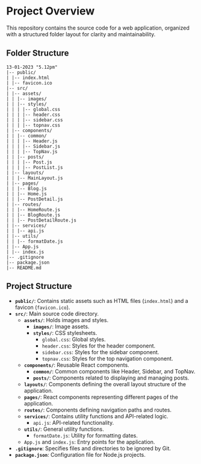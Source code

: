 # Project Overview

This repository contains the source code for a web application, organized with a structured folder layout for clarity and maintainability.

## Folder Structure

```
13-01-2023 "5.12pm"
|-- public/
| |-- index.html
| |-- favicon.ico
|-- src/
| |-- assets/
| | |-- images/
| | |-- styles/
| | | |-- global.css
| | | |-- header.css
| | | |-- sidebar.css
| | | |-- topnav.css
| |-- components/
| | |-- common/
| | | |-- Header.js
| | | |-- Sidebar.js
| | | |-- TopNav.js
| | |-- posts/
| | | |-- Post.js
| | | |-- PostList.js
| |-- layouts/
| | |-- MainLayout.js
| |-- pages/
| | |-- Blog.js
| | |-- Home.js
| | |-- PostDetail.js
| |-- routes/
| | |-- HomeRoute.js
| | |-- BlogRoute.js
| | |-- PostDetailRoute.js
| |-- services/
| | |-- api.js
| |-- utils/
| | |-- formatDate.js
| |-- App.js
| |-- index.js
|-- .gitignore
|-- package.json
|-- README.md
```

## Project Structure

- **`public/`**: Contains static assets such as HTML files (`index.html`) and a favicon (`favicon.ico`).
- **`src/`**: Main source code directory.
  - **`assets/`**: Holds images and styles.
    - **`images/`**: Image assets.
    - **`styles/`**: CSS stylesheets.
      - `global.css`: Global styles.
      - `header.css`: Styles for the header component.
      - `sidebar.css`: Styles for the sidebar component.
      - `topnav.css`: Styles for the top navigation component.
  - **`components/`**: Reusable React components.
    - **`common/`**: Common components like Header, Sidebar, and TopNav.
    - **`posts/`**: Components related to displaying and managing posts.
  - **`layouts/`**: Components defining the overall layout structure of the application.
  - **`pages/`**: React components representing different pages of the application.
  - **`routes/`**: Components defining navigation paths and routes.
  - **`services/`**: Contains utility functions and API-related logic.
    - `api.js`: API-related functionality.
  - **`utils/`**: General utility functions.
    - `formatDate.js`: Utility for formatting dates.
  - `App.js` and `index.js`: Entry points for the application.
- **`.gitignore`**: Specifies files and directories to be ignored by Git.
- **`package.json`**: Configuration file for Node.js projects.
